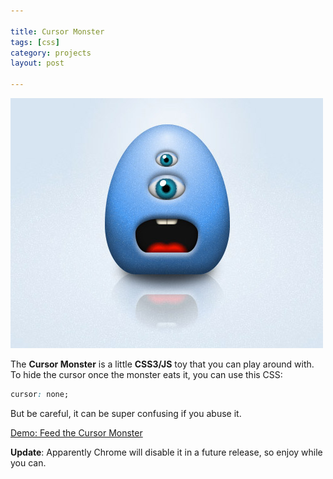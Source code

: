 ```yaml
---

title: Cursor Monster
tags: [css]
category: projects
layout: post

---
```


![Cursor Monster](/img/posts/cursor-monster.jpg)

The __Cursor Monster__ is a little __CSS3/JS__ toy that you can play around with. To hide the cursor once the monster eats it, you can use this CSS:

```css
cursor: none;
```

But be careful, it can be super confusing if you abuse it.

[Demo: Feed the Cursor Monster](http://monster.simurai.com/)

__Update__: Apparently Chrome will disable it in a future release, so enjoy while you can.